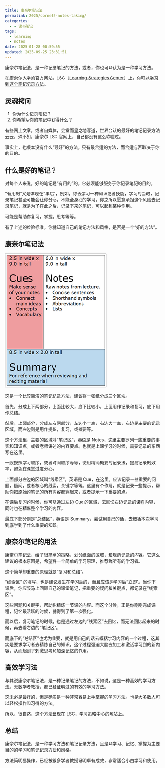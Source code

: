 ```yaml
---
title: 康奈尔笔记法
permalink: 2025/cornell-notes-taking/
categories:
  - - 读书笔记
tags:
  - learning
  - notes
date: 2025-01-28 00:59:55
updated: 2025-09-25 23:31:51
---
```

康奈尔笔记法，是一种记录笔记的方法，或者，你也可以认为是一种学习方法。

在康奈尔大学的官方网站，LSC（[Learning Strategies Center](https://lsc.cornell.edu/)）上，你可以[学习到这个笔记记录方法](https://canvas.cornell.edu/courses/1451)。

<!--more-->

## 灵魂拷问

1. 你为什么记录笔记？
2. 你希望从你的笔记中获得什么？

有些网上文章，或者自媒体，会堂而皇之地写道，世界公认的最好的笔记记录方法云云，殊不知，康奈尔 LSC 官网上，自己都没有这么吹嘘过。

事实上，也根本没有什么“最好”的方法，只有最合适的方法，而合适与否取决于你的目的。

## 什么是好的笔记？

对每个人来说，好的笔记是“有用的”的，它必须能够服务于你记录笔记的目的。

“有用的”又是体现在“事后”，例如，你去学习一种知识或者技能，学习的当时，记录笔记甚至可能会让你分心，不能全身心的学习，你之所以愿意承担这个风险去记录笔记，就是为了在此之后，记录下来的笔记，可以起到某种作用。

可能是帮助你复习，掌握，思考等等。

有了上述的检验标准，你就知道自己的笔记方法和风格，是否是一个“好的方法”。

## 康奈尔笔记法

![](../../images/2025/01/note-taking.png)

这是一个比较简洁的笔记记录方法，建议将一张纸分成三个区块。

首先，分成上下两部分，上面比较大，底下比较小，上面用作记录和复习，底下用作总结。

然后，上面部分，分成左右两部分，左边小一点，右边大一点，右边是主要的记录区域，而左边则是用作提炼，复习，或摘要等。

这个方法里，主要的区域叫“笔记区”，英语是 Notes，这里主要罗列一些重要的事实和知识点，或者老师讲述的内容要点。也就是上课学习的时候，需要记录的东西写在这里。

一般按照学习顺序，或者时间顺序等等，使用精简概要的记录法，提高记录的效率，避免在课堂过度分心。

上面部分左边的区域叫“线索区”，英语是 Cue，在这里，应该记录一些重要的问题，疑问，或者核心的线索，关键字等等。这里有个作用，就是记录一些提示，帮助你把原始的笔记的所有内容都穿起来，或者提示一下重要的点。

在课后复习的时候，你可以通过左边 Cue 的区域，去回忆右边记录的课程内容，同时也在精炼整个学习的内容。

最底下部分则是“总结区”，英语是 Summary，尝试用自己的话，去概括本次学习到底学到了什么重要的知识。

## 康奈尔笔记的用法

康奈尔笔记法，给了很简单的策略，划分纸面的区域，和规范记录的内容。它这么建议的根本原因是，希望将一个简单的学习原理，推荐给所有的学习者。

这个简单却重要的原理就是“复习和总结”。

“线索区” 的填写，也是建议发生在学习后的，而且应该是学习后“立即”。当你下课后，你应该马上回顾自己的课堂笔记，把重要的疑问和关键点，都记录在“线索区”。

这些问题和关键字，帮助你精炼一节课的内容。而这个时候，正是你刚刚完成课程，记忆最活跃的时候，就得到了第一次强化。

而以后，复习笔记的时候，也是通过左边的“线索区”去回忆，而无法回忆起来的时候，再去看右边的“笔记区”。

而底下的“总结区”也尤为重要，就是用自己的话去概括学习内容的一个过程，这其实是要求学习者去精炼自己的知识，这个过程强迫大脑去加工和激活学习到的新内容，从而起到了刺激思考和加深记忆的作用。

## 高效学习法

与其说康奈尔笔记法，是一种记录笔记的方法，不如说，这是一种高效的学习方法。无数学者教授，都已经证明过的有效的学习方法。

这未必是最好的，但是确实是一种非常容易上手掌握的学习方法。也是大多数人可以轻松操作和习得的方法。

所以，很自然，这个方法出现在 LSC，学习策略中心的网站上。

## 总结

康奈尔笔记法，是一种学习方法和笔记记录方法，且是以学习、记忆、掌握为主要目的的学习和笔记记录方法和风格。

方法简明易操作，已经被很多学者教授证明卓有成效，非常适合小白学习和使用。
